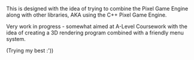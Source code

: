 This is designed with the idea of trying to combine the Pixel Game Engine along with other libraries, AKA using the C++ Pixel Game Engine.


Very work in progress - somewhat aimed at A-Level Coursework with the idea of creating a 3D rendering program combined with a friendly menu system.

(Trying my best :'))

